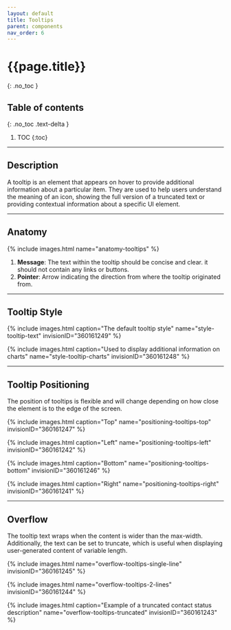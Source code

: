 ```yaml
---
layout: default
title: Tooltips
parent: components
nav_order: 6
---
```


# {{page.title}}
{: .no_toc }

## Table of contents
{: .no_toc .text-delta }

1. TOC
{:toc}

---

## Description

A tooltip is an element that appears on hover to provide additional information about a particular item.
They are used to help users understand the meaning of an icon, showing the full version of a truncated text or providing contextual information about a specific UI element.

---

## Anatomy

{% include images.html name="anatomy-tooltips" %}

1. **Message**: The text within the tooltip should be concise and clear. it should not contain any links or buttons.
2. **Pointer**: Arrow indicating the direction from where the tooltip originated from.


---

## Tooltip Style


{% include images.html caption="The default tooltip style" name="style-tooltip-text" invisionID="360161249" %}

{% include images.html caption="Used to display additional information on charts" name="style-tooltip-charts" invisionID="360161248" %}

---

## Tooltip Positioning

The position of tooltips is flexible and will change depending on how close the element is to the edge of the screen.

{% include images.html caption="Top" name="positioning-tooltips-top" invisionID="360161247" %}

{% include images.html caption="Left" name="positioning-tooltips-left" invisionID="360161242" %}

{% include images.html caption="Bottom" name="positioning-tooltips-bottom" invisionID="360161246" %}

{% include images.html caption="Right" name="positioning-tooltips-right" invisionID="360161241" %}



---

## Overflow

The tooltip text wraps when the content is wider than the max-width. Additionally, the text can be set to truncate, which is useful when displaying user-generated content of variable length.

{% include images.html name="overflow-tooltips-single-line" invisionID="360161245" %}

{% include images.html name="overflow-tooltips-2-lines" invisionID="360161244" %}

{% include images.html caption="Example of a truncated contact status description" name="overflow-tooltips-truncated" invisionID="360161243" %}

